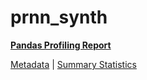 # prnn_synth

[**Pandas Profiling Report**](https://epistasislab.github.io/penn-ml-benchmarks/profile/prnn_synth.html)

[Metadata](metadata.yaml) | [Summary Statistics](summary_stats.csv)

